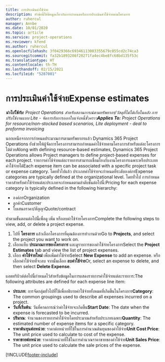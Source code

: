 ```yaml
---
title: การประเมินค่าใช้จ่าย
description: หัวข้อนี้ให้ข้อมูลเกี่ยวกับการกำหนดหรือการประเมินค่าใช้จ่ายตามโครงการ
author: ruhercul
manager: Annbe
ms.date: 10/01/2020
ms.topic: article
ms.service: project-operations
ms.reviewer: kfend
ms.author: ruhercul
ms.openlocfilehash: 3f0429366c69346113003355679c055cd2c74ca3
ms.sourcegitcommit: fa32b1893286f20271fa4ec4be8fc68bd135f53c
ms.translationtype: HT
ms.contentlocale: th-TH
ms.lasthandoff: 02/15/2021
ms.locfileid: "5287081"
---
```

# <a name="expense-estimates"></a><span data-ttu-id="c90ef-103">การประเมินค่าใช้จ่าย</span><span class="sxs-lookup"><span data-stu-id="c90ef-103">Expense estimates</span></span>
<span data-ttu-id="c90ef-104">_**นำไปใช้กับ:** Project Operations สำหรับสถานการณ์ตามทรัพยากร/วัสดุที่ไม่ได้เก็บในคลัง การปรับใช้งานแบบ Lite - จัดการกับการออกใบแจ้งหนี้ชั่วคราว_</span><span class="sxs-lookup"><span data-stu-id="c90ef-104">_**Applies To:** Project Operations for resource/non-stocked based scenarios, Lite deployment - deal to proforma invoicing_</span></span>

<span data-ttu-id="c90ef-105">นอกเหนือจากการกำหนดประมาณการตามทรัพยากรแล้ว Dynamics 365 Project Operations ยังช่วยให้ผู้จัดการโครงการสามารถกำหนดค่าใช้จ่ายตามโครงการสำหรับแต่ละโครงการได้ด้วย</span><span class="sxs-lookup"><span data-stu-id="c90ef-105">Along with defining resource-based estimates, Dynamics 365 Project Operations allows Project managers to define project-based expenses for each project.</span></span> <span data-ttu-id="c90ef-106">รายการค่าใช้จ่ายแต่ละรายการสามารถเชื่อมโยงกับงานโครงการเฉพาะหรือประเภทค่าใช้จ่ายได้</span><span class="sxs-lookup"><span data-stu-id="c90ef-106">Each expense item can be associated with a specific project task or expense category.</span></span> <span data-ttu-id="c90ef-107">โดยทั่วไปแล้ว ประเภทค่าใช้จ่ายจะกำหนดที่ระดับองค์กร</span><span class="sxs-lookup"><span data-stu-id="c90ef-107">Expense categories are typically defined at the organizational level.</span></span> <span data-ttu-id="c90ef-108">โดยทั่วไป การกำหนดราคาสำหรับค่าใช้จ่ายแต่ละประเภทจะกำหนดตามลำดับชั้นต่อไปนี้:</span><span class="sxs-lookup"><span data-stu-id="c90ef-108">Pricing for each expense category is typically defined in the following hierarchy:</span></span>

- <span data-ttu-id="c90ef-109">องค์กร</span><span class="sxs-lookup"><span data-stu-id="c90ef-109">Organization</span></span>
- <span data-ttu-id="c90ef-110">ลูกค้า</span><span class="sxs-lookup"><span data-stu-id="c90ef-110">Customer</span></span>
- <span data-ttu-id="c90ef-111">ใบเสนอราคา/สัญญา</span><span class="sxs-lookup"><span data-stu-id="c90ef-111">Quote/contract</span></span>

<span data-ttu-id="c90ef-112">ทำตามขั้นตอนต่อไปนี้เพื่อดู เพิ่ม หรือลบค่าใช้จ่ายโครงการ</span><span class="sxs-lookup"><span data-stu-id="c90ef-112">Complete the following steps to view, add, or delete a project expense.</span></span>

1. <span data-ttu-id="c90ef-113">ไปที่ **โครงการ** แล้วเลือกโครงการที่คุณต้องการทำงานด้วย</span><span class="sxs-lookup"><span data-stu-id="c90ef-113">Go to **Projects**, and select the project you want to work on.</span></span>
2. <span data-ttu-id="c90ef-114">เลือกแท็บ **ประมาณการของโครงการ** และดูรายการของค่าใช้จ่ายโครงการ</span><span class="sxs-lookup"><span data-stu-id="c90ef-114">Select the **Project Estimates** tab and view the list of project expenses.</span></span>
3. <span data-ttu-id="c90ef-115">เลือก **ค่าใช้จ่ายใหม่** เพื่อเพิ่มค่าใช้จ่าย</span><span class="sxs-lookup"><span data-stu-id="c90ef-115">Select **New Expense** to add an expense.</span></span> <span data-ttu-id="c90ef-116">หรือเลือกค่าใช้จ่ายที่จะลบ จากนั้นเลือก **ลบค่าใช้จ่าย**</span><span class="sxs-lookup"><span data-stu-id="c90ef-116">Or, select an expense to delete, and then select **Delete Expense**.</span></span>

<span data-ttu-id="c90ef-117">แอตทริบิวต์ต่อไปนี้กำหนดไว้สำหรับข้อมูลในการแสดงรายการค่าใช้จ่ายแต่ละรายการ:</span><span class="sxs-lookup"><span data-stu-id="c90ef-117">The following attributes are defined for each expense line item:</span></span>

- <span data-ttu-id="c90ef-118">**ประเภท**: การจัดกลุ่มทั่วไปที่ใช้เพื่ออธิบายค่าใช้จ่ายทั้งหมดที่เกิดขึ้นในโครงการ</span><span class="sxs-lookup"><span data-stu-id="c90ef-118">**Category**: The common groupings used to describe all expenses incurred on a project.</span></span>
- <span data-ttu-id="c90ef-119">**วันที่เริ่มต้น**: วันที่คาดการณ์ว่าค่าใช้จ่ายจะเกิดขึ้น</span><span class="sxs-lookup"><span data-stu-id="c90ef-119">**Start Date**: The date when the expense is forecasted to be incurred.</span></span>
- <span data-ttu-id="c90ef-120">**ปริมาณ**: จำนวนของรายการค่าใช้จ่ายโดยประมาณสำหรับประเภทเฉพาะ</span><span class="sxs-lookup"><span data-stu-id="c90ef-120">**Quantity**: The estimated number of expense items for a specific category.</span></span>
- <span data-ttu-id="c90ef-121">**ราคาต้นทุนต่อหน่วย**: ราคาต่อหน่วยที่ใช้ในการคำนวณต้นทุนของค่าใช้จ่าย</span><span class="sxs-lookup"><span data-stu-id="c90ef-121">**Unit Cost Price**: The unit price used to calculate to cost of the expense.</span></span>
- <span data-ttu-id="c90ef-122">**ราคาขายต่อหน่วย**: ราคาต่อหน่วยที่ใช้ในการคำนวณราคาขายของค่าใช้จ่าย</span><span class="sxs-lookup"><span data-stu-id="c90ef-122">**Unit Sales Price**: The unit price used to calculate the sale prices of the expense.</span></span>



[!INCLUDE[footer-include](../includes/footer-banner.md)]